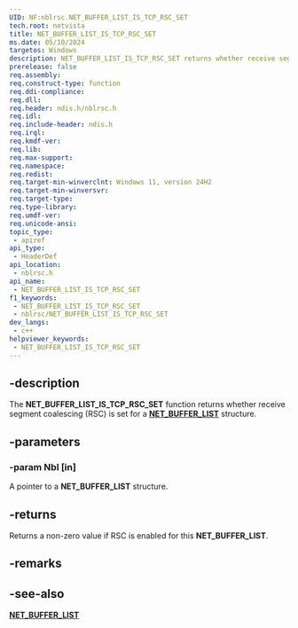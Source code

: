 ```yaml
---
UID: NF:nblrsc.NET_BUFFER_LIST_IS_TCP_RSC_SET
tech.root: netvista
title: NET_BUFFER_LIST_IS_TCP_RSC_SET
ms.date: 05/10/2024
targetos: Windows
description: NET_BUFFER_LIST_IS_TCP_RSC_SET returns whether receive segment coalescing (RSC) is set for a NET_BUFFER_LIST structure.
prerelease: false
req.assembly: 
req.construct-type: function
req.ddi-compliance: 
req.dll: 
req.header: ndis.h/nblrsc.h
req.idl: 
req.include-header: ndis.h
req.irql: 
req.kmdf-ver: 
req.lib: 
req.max-support: 
req.namespace: 
req.redist: 
req.target-min-winverclnt: Windows 11, version 24H2
req.target-min-winversvr: 
req.target-type: 
req.type-library: 
req.umdf-ver: 
req.unicode-ansi: 
topic_type:
 - apiref
api_type:
 - HeaderDef
api_location:
 - nblrsc.h
api_name:
 - NET_BUFFER_LIST_IS_TCP_RSC_SET
f1_keywords:
 - NET_BUFFER_LIST_IS_TCP_RSC_SET
 - nblrsc/NET_BUFFER_LIST_IS_TCP_RSC_SET
dev_langs:
 - c++
helpviewer_keywords:
 - NET_BUFFER_LIST_IS_TCP_RSC_SET
---
```


## -description

The **NET_BUFFER_LIST_IS_TCP_RSC_SET** function returns whether receive segment coalescing (RSC) is set for a [**NET_BUFFER_LIST**](../nbl/ns-nbl-net_buffer_list.md) structure.

## -parameters

### -param Nbl [in]

A pointer to a **NET_BUFFER_LIST** structure.

## -returns

Returns a non-zero value if RSC is enabled for this **NET_BUFFER_LIST**.

## -remarks

## -see-also

[**NET_BUFFER_LIST**](../nbl/ns-nbl-net_buffer_list.md)
